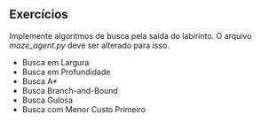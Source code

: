 ## Exercícios
Implemente algoritmos de busca pela saída do labirinto.
O arquivo *maze_agent.py* deve ser alterado para isso.

* Busca em Largura
* Busca em Profundidade
* Busca A*
* Busca Branch-and-Bound
* Busca Gulosa
* Busca com Menor Custo Primeiro